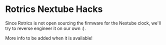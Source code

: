 # Rotrics Nextube Hacks

Since Rotrics is not open sourcing the firmware for the Nextube clock, we'll try to reverse engineer it on our own :).

More info to be added when it is available!
